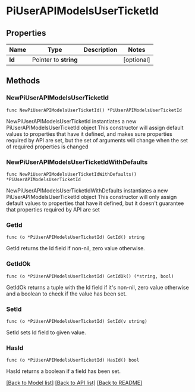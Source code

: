 # PiUserAPIModelsUserTicketId

## Properties

Name | Type | Description | Notes
------------ | ------------- | ------------- | -------------
**Id** | Pointer to **string** |  | [optional] 

## Methods

### NewPiUserAPIModelsUserTicketId

`func NewPiUserAPIModelsUserTicketId() *PiUserAPIModelsUserTicketId`

NewPiUserAPIModelsUserTicketId instantiates a new PiUserAPIModelsUserTicketId object
This constructor will assign default values to properties that have it defined,
and makes sure properties required by API are set, but the set of arguments
will change when the set of required properties is changed

### NewPiUserAPIModelsUserTicketIdWithDefaults

`func NewPiUserAPIModelsUserTicketIdWithDefaults() *PiUserAPIModelsUserTicketId`

NewPiUserAPIModelsUserTicketIdWithDefaults instantiates a new PiUserAPIModelsUserTicketId object
This constructor will only assign default values to properties that have it defined,
but it doesn't guarantee that properties required by API are set

### GetId

`func (o *PiUserAPIModelsUserTicketId) GetId() string`

GetId returns the Id field if non-nil, zero value otherwise.

### GetIdOk

`func (o *PiUserAPIModelsUserTicketId) GetIdOk() (*string, bool)`

GetIdOk returns a tuple with the Id field if it's non-nil, zero value otherwise
and a boolean to check if the value has been set.

### SetId

`func (o *PiUserAPIModelsUserTicketId) SetId(v string)`

SetId sets Id field to given value.

### HasId

`func (o *PiUserAPIModelsUserTicketId) HasId() bool`

HasId returns a boolean if a field has been set.


[[Back to Model list]](../README.md#documentation-for-models) [[Back to API list]](../README.md#documentation-for-api-endpoints) [[Back to README]](../README.md)


